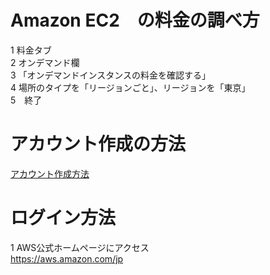# Amazon EC2　の料金の調べ方  
1 料金タブ  
2 オンデマンド欄  
3 「オンデマンドインスタンスの料金を確認する」  
4 場所のタイプを「リージョンごと」、リージョンを「東京」  
5　終了  

# アカウント作成の方法　　
[google]: https://aws.amazon.com/jp/register-flow/  
[アカウント作成方法][google]  

# ログイン方法  
1 AWS公式ホームページにアクセス  
https://aws.amazon.com/jp
  
 

